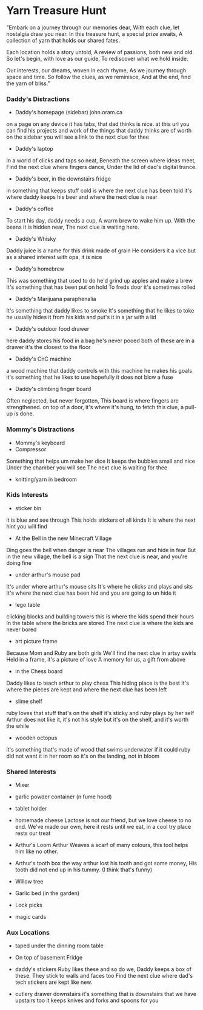 # Yarn Treasure Hunt
"Embark on a journey through our memories dear,
With each clue, let nostalgia draw you near.
In this treasure hunt, a special prize awaits,
A collection of yarn that holds our shared fates.

Each location holds a story untold,
A review of passions, both new and old.
So let's begin, with love as our guide,
To rediscover what we hold inside.

Our interests, our dreams, woven in each rhyme,
As we journey through space and time.
So follow the clues, as we reminisce,
And at the end, find the yarn of bliss."

### Daddy's Distractions
- Daddy's homepage (sidebar) john.oram.ca

on a page on any device
it has tabs, that dad thinks is nice.
at this url you can find his projects and work
of the things that daddy thinks are of worth
on the sidebar you will see
a link to the next clue for thee

- Daddy's laptop

In a world of clicks and taps so neat,
Beneath the screen where ideas meet,
Find the next clue where fingers dance,
Under the lid of dad's digital trance.

- Daddy's beer, in the downstairs fridge

in something that keeps stuff cold
is where the next clue has been told
it's where daddy keeps his beer
and where the next clue is near

- Daddy's coffee

To start his day, daddy needs a cup,
A warm brew to wake him up.
With the beans it is hidden near,
The next clue is waiting here.

- Daddy's Whisky

Daddy juice is a name
for this drink made of grain
He considers it a vice
but as a shared interest with opa, it is nice

- Daddy's homebrew

This was something that used to do
he'd grind up apples and make a brew
It's something that has been put on hold
To freds door it's sometimes rolled

- Daddy's Marijuana paraphenalia

It's something that daddy likes to smoke
It's something that he likes to toke
he usually hides it from his kids
and put's it in a jar with a lid

- Daddy's outdoor food drawer

here daddy stores his food
in a bag he's never pooed
both of these are in a drawer
it's the closest to the floor

- Daddy's CnC machine

a wood machine that daddy controls
with this machine he makes his goals
it's something that he likes to use
hopefully it does not blow a fuse

- Daddy's climbing finger board

Often neglected, but never forgotten,
This board is where fingers are strengthened.
on top of a door, it's where it's hung,
to fetch this clue, a pull-up is done.

### Mommy's Distractions
- Mommy's keyboard
- Compressor

Something that helps um make her dice
It keeps the bubbles small and nice
Under the chamber you will see
The next clue is waiting for thee

- knitting/yarn in bedroom

### Kids Interests
- sticker bin

it is blue
and see through
This holds stickers of all kinds
It is where the next hint you will find

- At the Bell in the new Minecraft Village

Ding goes the bell when danger is near
The villages run and hide in fear
But in the new village, the bell is a sign
That the next clue is near, and you're doing fine

- under arthur's mouse pad

It's under where arthur's mouse sits
It's where he clicks and plays and sits
It's where the next clue has been hid
and you are going to un hide it

- lego table

clicking blocks and building towers
this is where the kids spend their hours
In the table where the bricks are stored
The next clue is where the kids are never bored

- art picture frame

Because Mom and Ruby are both girls
We'll find the next clue in artsy swirls
Held in a frame, it's a picture of love
A memory for us, a gift from above

- in the Chess board

Daddy likes to teach arthur to play chess
This hiding place is the best
It's where the pieces are kept
and where the next clue has been left

- slime shelf

ruby loves that stuff that's on the shelf
it's sticky and ruby plays by her self
Arthur does not like it, it's not his style
but it's on the shelf, and it's worth the while

- wooden octopus

it's something that's made of wood
that swims underwater if it could
ruby did not want it in her room
so it's on the landing, not in bloom


### Shared Interests
- Mixer
- garlic powder container (n fume hood)
- tablet holder

- homemade cheese
  Lactose is not our friend, but we love cheese to no end.
  We've made our own, here it rests until we eat,
  in a cool try place rests our treat

- Arthur's Loom
  Arthur Weaves a scarf of many colours,
  this tool helps him like no other.

- Arthur's tooth box
  the way arthur lost his tooth and got some money,
  His tooth did not end up in his tummy. (I think that's funny)

- Willow tree
- Garlic bed (in the garden)
- Lock picks
- magic cards

### Aux Locations
- taped under the dinning room table
- On top of basement Fridge


- daddy's stickers
Ruby likes these and so do we,
Daddy keeps a box of these. 
They stick to walls and faces too
Find the next clue where dad's tech stickers are kept like new.

- cutlery drawer downstairs
it's something that is downstairs that we have upstairs too
it keeps knives and forks and spoons for you